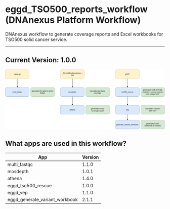 # eggd_TSO500_reports_workflow (DNAnexus Platform Workflow)

DNAnexus workflow to generate coverage reports and Excel workbooks for TSO500 solid cancer service.

---

## Current Version: 1.0.0


![Image of workflow](images/tso500_reports_workflow.png)

## What apps are used in this workflow?

|  App 	| Version  	|
|---	|---	|
|multi_fastqc       |1.1.0|
|mosdepth           |1.0.1|
|athena             |1.4.0|
|eggd_tso500_rescue |1.0.0|
|eggd_vep           |1.1.0|
|eggd_generate_variant_workbook |2.1.1|
